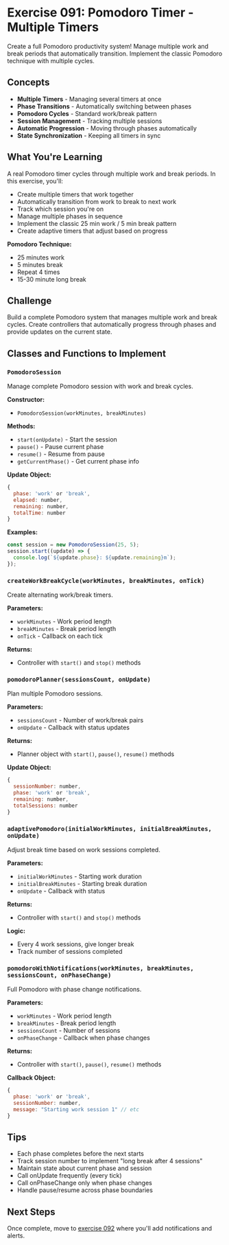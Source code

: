 # Exercise 091: Pomodoro Timer - Multiple Timers

Create a full Pomodoro productivity system! Manage multiple work and break periods that automatically transition. Implement the classic Pomodoro technique with multiple cycles.

## Concepts

- **Multiple Timers** - Managing several timers at once
- **Phase Transitions** - Automatically switching between phases
- **Pomodoro Cycles** - Standard work/break pattern
- **Session Management** - Tracking multiple sessions
- **Automatic Progression** - Moving through phases automatically
- **State Synchronization** - Keeping all timers in sync

## What You're Learning

A real Pomodoro timer cycles through multiple work and break periods. In this exercise, you'll:
- Create multiple timers that work together
- Automatically transition from work to break to next work
- Track which session you're on
- Manage multiple phases in sequence
- Implement the classic 25 min work / 5 min break pattern
- Create adaptive timers that adjust based on progress

**Pomodoro Technique:**
- 25 minutes work
- 5 minutes break
- Repeat 4 times
- 15-30 minute long break

## Challenge

Build a complete Pomodoro system that manages multiple work and break cycles. Create controllers that automatically progress through phases and provide updates on the current state.

## Classes and Functions to Implement

### `PomodoroSession`
Manage complete Pomodoro session with work and break cycles.

**Constructor:**
- `PomodoroSession(workMinutes, breakMinutes)`

**Methods:**
- `start(onUpdate)` - Start the session
- `pause()` - Pause current phase
- `resume()` - Resume from pause
- `getCurrentPhase()` - Get current phase info

**Update Object:**
```javascript
{
  phase: 'work' or 'break',
  elapsed: number,
  remaining: number,
  totalTime: number
}
```

**Examples:**
```javascript
const session = new PomodoroSession(25, 5);
session.start((update) => {
  console.log(`${update.phase}: ${update.remaining}m`);
});
```

### `createWorkBreakCycle(workMinutes, breakMinutes, onTick)`
Create alternating work/break timers.

**Parameters:**
- `workMinutes` - Work period length
- `breakMinutes` - Break period length
- `onTick` - Callback on each tick

**Returns:**
- Controller with `start()` and `stop()` methods

### `pomodoroPlanner(sessionsCount, onUpdate)`
Plan multiple Pomodoro sessions.

**Parameters:**
- `sessionsCount` - Number of work/break pairs
- `onUpdate` - Callback with status updates

**Returns:**
- Planner object with `start()`, `pause()`, `resume()` methods

**Update Object:**
```javascript
{
  sessionNumber: number,
  phase: 'work' or 'break',
  remaining: number,
  totalSessions: number
}
```

### `adaptivePomodoro(initialWorkMinutes, initialBreakMinutes, onUpdate)`
Adjust break time based on work sessions completed.

**Parameters:**
- `initialWorkMinutes` - Starting work duration
- `initialBreakMinutes` - Starting break duration
- `onUpdate` - Callback with status

**Returns:**
- Controller with `start()` and `stop()` methods

**Logic:**
- Every 4 work sessions, give longer break
- Track number of sessions completed

### `pomodoroWithNotifications(workMinutes, breakMinutes, sessionsCount, onPhaseChange)`
Full Pomodoro with phase change notifications.

**Parameters:**
- `workMinutes` - Work period length
- `breakMinutes` - Break period length
- `sessionsCount` - Number of sessions
- `onPhaseChange` - Callback when phase changes

**Returns:**
- Controller with `start()`, `pause()`, `resume()` methods

**Callback Object:**
```javascript
{
  phase: 'work' or 'break',
  sessionNumber: number,
  message: "Starting work session 1" // etc
}
```

## Tips

- Each phase completes before the next starts
- Track session number to implement "long break after 4 sessions"
- Maintain state about current phase and session
- Call onUpdate frequently (every tick)
- Call onPhaseChange only when phase changes
- Handle pause/resume across phase boundaries

## Next Steps

Once complete, move to [exercise 092](../092-pomodoro-notify) where you'll add notifications and alerts.
